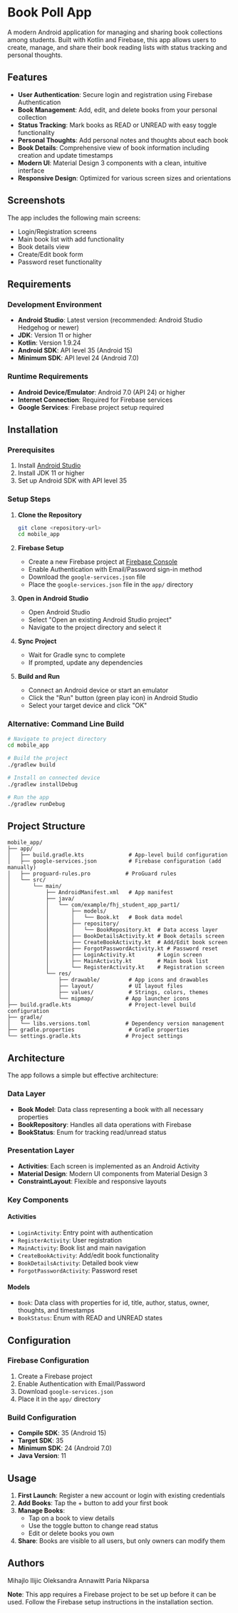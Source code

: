 # Book Poll App

A modern Android application for managing and sharing book collections among students. Built with Kotlin and Firebase, this app allows users to create, manage, and share their book reading lists with status tracking and personal thoughts.

## Features

- **User Authentication**: Secure login and registration using Firebase Authentication
- **Book Management**: Add, edit, and delete books from your personal collection
- **Status Tracking**: Mark books as READ or UNREAD with easy toggle functionality
- **Personal Thoughts**: Add personal notes and thoughts about each book
- **Book Details**: Comprehensive view of book information including creation and update timestamps
- **Modern UI**: Material Design 3 components with a clean, intuitive interface
- **Responsive Design**: Optimized for various screen sizes and orientations

## Screenshots

The app includes the following main screens:
- Login/Registration screens
- Main book list with add functionality
- Book details view
- Create/Edit book form
- Password reset functionality

## Requirements

### Development Environment
- **Android Studio**: Latest version (recommended: Android Studio Hedgehog or newer)
- **JDK**: Version 11 or higher
- **Kotlin**: Version 1.9.24
- **Android SDK**: API level 35 (Android 15)
- **Minimum SDK**: API level 24 (Android 7.0)

### Runtime Requirements
- **Android Device/Emulator**: Android 7.0 (API 24) or higher
- **Internet Connection**: Required for Firebase services
- **Google Services**: Firebase project setup required

## Installation

### Prerequisites
1. Install [Android Studio](https://developer.android.com/studio)
2. Install JDK 11 or higher
3. Set up Android SDK with API level 35

### Setup Steps

1. **Clone the Repository**
   ```bash
   git clone <repository-url>
   cd mobile_app
   ```

2. **Firebase Setup**
   - Create a new Firebase project at [Firebase Console](https://console.firebase.google.com/)
   - Enable Authentication with Email/Password sign-in method
   - Download the `google-services.json` file
   - Place the `google-services.json` file in the `app/` directory

3. **Open in Android Studio**
   - Open Android Studio
   - Select "Open an existing Android Studio project"
   - Navigate to the project directory and select it

4. **Sync Project**
   - Wait for Gradle sync to complete
   - If prompted, update any dependencies

5. **Build and Run**
   - Connect an Android device or start an emulator
   - Click the "Run" button (green play icon) in Android Studio
   - Select your target device and click "OK"

### Alternative: Command Line Build

```bash
# Navigate to project directory
cd mobile_app

# Build the project
./gradlew build

# Install on connected device
./gradlew installDebug

# Run the app
./gradlew runDebug
```

## Project Structure

```
mobile_app/
├── app/
│   ├── build.gradle.kts              # App-level build configuration
│   ├── google-services.json          # Firebase configuration (add manually)
│   ├── proguard-rules.pro           # ProGuard rules
│   └── src/
│       └── main/
│           ├── AndroidManifest.xml   # App manifest
│           ├── java/
│           │   └── com/example/fhj_student_app_part1/
│           │       ├── models/
│           │       │   └── Book.kt   # Book data model
│           │       ├── repository/
│           │       │   └── BookRepository.kt  # Data access layer
│           │       ├── BookDetailsActivity.kt # Book details screen
│           │       ├── CreateBookActivity.kt  # Add/Edit book screen
│           │       ├── ForgotPasswordActivity.kt # Password reset
│           │       ├── LoginActivity.kt       # Login screen
│           │       ├── MainActivity.kt        # Main book list
│           │       └── RegisterActivity.kt    # Registration screen
│           └── res/
│               ├── drawable/         # App icons and drawables
│               ├── layout/           # UI layout files
│               ├── values/           # Strings, colors, themes
│               └── mipmap/          # App launcher icons
├── build.gradle.kts                  # Project-level build configuration
├── gradle/
│   └── libs.versions.toml           # Dependency version management
├── gradle.properties                 # Gradle properties
└── settings.gradle.kts              # Project settings
```

## Architecture

The app follows a simple but effective architecture:

### Data Layer
- **Book Model**: Data class representing a book with all necessary properties
- **BookRepository**: Handles all data operations with Firebase
- **BookStatus**: Enum for tracking read/unread status

### Presentation Layer
- **Activities**: Each screen is implemented as an Android Activity
- **Material Design**: Modern UI components from Material Design 3
- **ConstraintLayout**: Flexible and responsive layouts

### Key Components

#### Activities
- `LoginActivity`: Entry point with authentication
- `RegisterActivity`: User registration
- `MainActivity`: Book list and main navigation
- `CreateBookActivity`: Add/edit book functionality
- `BookDetailsActivity`: Detailed book view
- `ForgotPasswordActivity`: Password reset

#### Models
- `Book`: Data class with properties for id, title, author, status, owner, thoughts, and timestamps
- `BookStatus`: Enum with READ and UNREAD states

## Configuration

### Firebase Configuration
1. Create a Firebase project
2. Enable Authentication with Email/Password
3. Download `google-services.json`
4. Place it in the `app/` directory

### Build Configuration
- **Compile SDK**: 35 (Android 15)
- **Target SDK**: 35
- **Minimum SDK**: 24 (Android 7.0)
- **Java Version**: 11

## Usage

1. **First Launch**: Register a new account or login with existing credentials
2. **Add Books**: Tap the + button to add your first book
3. **Manage Books**: 
   - Tap on a book to view details
   - Use the toggle button to change read status
   - Edit or delete books you own
4. **Share**: Books are visible to all users, but only owners can modify them

## Authors
Mihajlo Ilijic
Oleksandra Annawitt
Paria Nikparsa

**Note**: This app requires a Firebase project to be set up before it can be used. Follow the Firebase setup instructions in the installation section. 